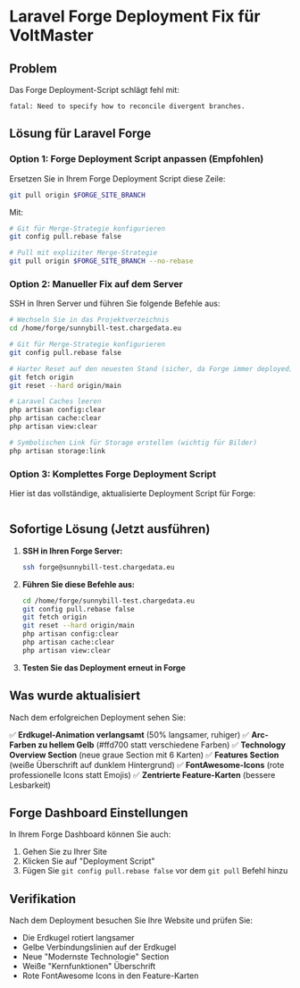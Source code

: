 # Laravel Forge Deployment Fix für VoltMaster

## Problem
Das Forge Deployment-Script schlägt fehl mit:
```
fatal: Need to specify how to reconcile divergent branches.
```

## Lösung für Laravel Forge

### Option 1: Forge Deployment Script anpassen (Empfohlen)

Ersetzen Sie in Ihrem Forge Deployment Script diese Zeile:
```bash
git pull origin $FORGE_SITE_BRANCH
```

Mit:
```bash
# Git für Merge-Strategie konfigurieren
git config pull.rebase false

# Pull mit expliziter Merge-Strategie
git pull origin $FORGE_SITE_BRANCH --no-rebase
```

### Option 2: Manueller Fix auf dem Server

SSH in Ihren Server und führen Sie folgende Befehle aus:

```bash
# Wechseln Sie in das Projektverzeichnis
cd /home/forge/sunnybill-test.chargedata.eu

# Git für Merge-Strategie konfigurieren
git config pull.rebase false

# Harter Reset auf den neuesten Stand (sicher, da Forge immer deployed)
git fetch origin
git reset --hard origin/main

# Laravel Caches leeren
php artisan config:clear
php artisan cache:clear
php artisan view:clear

# Symbolischen Link für Storage erstellen (wichtig für Bilder)
php artisan storage:link
```

### Option 3: Komplettes Forge Deployment Script

Hier ist das vollständige, aktualisierte Deployment Script für Forge:

```bash


```

## Sofortige Lösung (Jetzt ausführen)

1. **SSH in Ihren Forge Server:**
   ```bash
   ssh forge@sunnybill-test.chargedata.eu
   ```

2. **Führen Sie diese Befehle aus:**
   ```bash
   cd /home/forge/sunnybill-test.chargedata.eu
   git config pull.rebase false
   git fetch origin
   git reset --hard origin/main
   php artisan config:clear
   php artisan cache:clear
   php artisan view:clear
   ```

3. **Testen Sie das Deployment erneut in Forge**

## Was wurde aktualisiert

Nach dem erfolgreichen Deployment sehen Sie:

✅ **Erdkugel-Animation verlangsamt** (50% langsamer, ruhiger)
✅ **Arc-Farben zu hellem Gelb** (#ffd700 statt verschiedene Farben)
✅ **Technology Overview Section** (neue graue Section mit 6 Karten)
✅ **Features Section** (weiße Überschrift auf dunklem Hintergrund)
✅ **FontAwesome-Icons** (rote professionelle Icons statt Emojis)
✅ **Zentrierte Feature-Karten** (bessere Lesbarkeit)

## Forge Dashboard Einstellungen

In Ihrem Forge Dashboard können Sie auch:
1. Gehen Sie zu Ihrer Site
2. Klicken Sie auf "Deployment Script"
3. Fügen Sie `git config pull.rebase false` vor dem `git pull` Befehl hinzu

## Verifikation

Nach dem Deployment besuchen Sie Ihre Website und prüfen Sie:
- Die Erdkugel rotiert langsamer
- Gelbe Verbindungslinien auf der Erdkugel
- Neue "Modernste Technologie" Section
- Weiße "Kernfunktionen" Überschrift
- Rote FontAwesome Icons in den Feature-Karten
